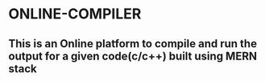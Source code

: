 # ONLINE-COMPILER
<h2>This is an Online platform to compile and run the output for a given code(c/c++) built using MERN stack</h2>
